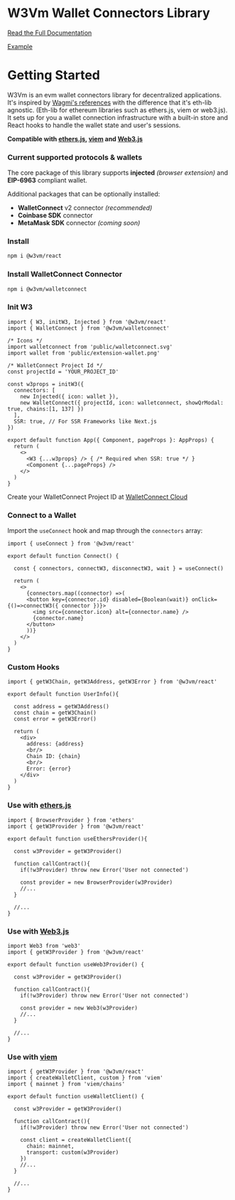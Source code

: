 # W3Vm Wallet Connectors Library

<a href="https://w3evm.dev/" target="_blank">Read the Full Documentation</a>

<a href="https://test.w3evm.dev/" target="_blank">Example</a>

# Getting Started

W3Vm is an evm wallet connectors library for decentralized applications. It's inspired by <a href="https://github.com/wagmi-dev/references" target="_blank">Wagmi's references</a> with the difference that it's eth-lib agnostic. (Eth-lib for ethereum libraries such as ethers.js, viem or web3.js).<br/>
It sets up for you a wallet connection infrastructure with a built-in store and React hooks to handle the wallet state and user's sessions.

**Compatible with <a href="https://docs.ethers.org/v6/" target="_blank">ethers.js</a>, <a href="https://viem.sh/" target="_blank">viem</a> and <a href="https://docs.web3js.org/" target="_blank">Web3.js</a>**

### Current supported protocols & wallets
The core package of this library supports **injected** *(browser extension)* and **EIP-6963** compliant wallet.

Additional packages that can be optionally installed:
- **WalletConnect** v2 connector *(recommended)*
- **Coinbase SDK** connector
- **MetaMask SDK** connector *(coming soon)*

### Install

```bash
npm i @w3vm/react
```

### Install WalletConnect Connector

```bash
npm i @w3vm/walletconnect
```

### Init W3

```tsx
import { W3, initW3, Injected } from '@w3vm/react'
import { WalletConnect } from '@w3vm/walletconnect'

/* Icons */
import walletconnect from 'public/walletconnect.svg'
import wallet from 'public/extension-wallet.png'

/* WalletConnect Project Id */
const projectId = 'YOUR_PROJECT_ID'

const w3props = initW3({
  connectors: [
    new Injected({ icon: wallet }), 
    new WalletConnect({ projectId, icon: walletconnect, showQrModal: true, chains:[1, 137] })
  ],
  SSR: true, // For SSR Frameworks like Next.js
})

export default function App({ Component, pageProps }: AppProps) {
  return (
    <>
      <W3 {...w3props} /> { /* Required when SSR: true */ }
      <Component {...pageProps} />
    </>
  )
}
```

Create your WalletConnect Project ID at <a href='https://cloud.walletconnect.com/sign-in' target='_blank' >WalletConnect Cloud</a>

### Connect to a Wallet

Import the `useConnect` hook and map through the `connectors` array:
```tsx
import { useConnect } from '@w3vm/react'

export default function Connect() {

  const { connectors, connectW3, disconnectW3, wait } = useConnect()
  
  return (
    <>
      {connectors.map((connector) =>(
      <button key={connector.id} disabled={Boolean(wait)} onClick={()=>connectW3({ connector })}>
        <img src={connector.icon} alt={connector.name} />
        {connector.name}
      </button>
      ))}
    </>
  )
}
```

### Custom Hooks

```tsx
import { getW3Chain, getW3Address, getW3Error } from '@w3vm/react'

export default function UserInfo(){
  
  const address = getW3Address()
  const chain = getW3Chain()
  const error = getW3Error()
  
  return (
    <div>
      address: {address}
      <br/>
      Chain ID: {chain}
      <br/>
      Error: {error}
    </div>
  )
}
```

### Use with <a href="https://docs.ethers.org/v6/" target="_blank">ethers.js</a>
```tsx
import { BrowserProvider } from 'ethers'
import { getW3Provider } from '@w3vm/react'

export default function useEthersProvider(){

  const w3Provider = getW3Provider()

  function callContract(){
    if(!w3Provider) throw new Error('User not connected')

    const provider = new BrowserProvider(w3Provider)
    //...
  }

  //...
}
```

### Use with <a href="https://docs.web3js.org/" target="_blank">Web3.js</a>
```tsx
import Web3 from 'web3'
import { getW3Provider } from '@w3vm/react'

export default function useWeb3Provider() {

  const w3Provider = getW3Provider()

  function callContract(){
    if(!w3Provider) throw new Error('User not connected')

    const provider = new Web3(w3Provider)
    //...
  }

  //...
}
```

### Use with <a href="https://viem.sh/" target="_blank">viem</a>
```tsx
import { getW3Provider } from '@w3vm/react'
import { createWalletClient, custom } from 'viem'
import { mainnet } from 'viem/chains'

export default function useWalletClient() {

  const w3Provider = getW3Provider()

  function callContract(){
    if(!w3Provider) throw new Error('User not connected')

    const client = createWalletClient({
      chain: mainnet,
      transport: custom(w3Provider)
    })
    //...
  }

  //...
}
```